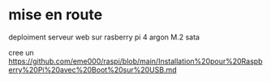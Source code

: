 # mise en route


deploiment serveur web sur rasberry pi 4 argon M.2 sata

cree un 
https://github.com/eme000/raspi/blob/main/Installation%20pour%20Raspberry%20Pi%20avec%20Boot%20sur%20USB.md
